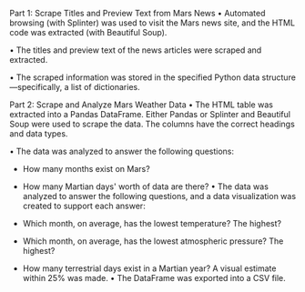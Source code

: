 Part 1: Scrape Titles and Preview Text from Mars News
• Automated browsing (with Splinter) was used to visit the Mars news site, and the HTML code was extracted (with Beautiful Soup).

• The titles and preview text of the news articles were scraped and extracted.

• The scraped information was stored in the specified Python data structure—specifically, a list of dictionaries.

Part 2: Scrape and Analyze Mars Weather Data
• The HTML table was extracted into a Pandas DataFrame. Either Pandas or Splinter and Beautiful Soup were used to scrape the data. The columns have the correct headings and data types.

• The data was analyzed to answer the following questions:

- How many months exist on Mars? 
- How many Martian days' worth of data are there? 
• The data was analyzed to answer the following questions, and a data visualization was created to support each answer:

- Which month, on average, has the lowest temperature? The highest? 
- Which month, on average, has the lowest atmospheric pressure? The highest? 
- How many terrestrial days exist in a Martian year? A visual estimate within 25% was made. 
• The DataFrame was exported into a CSV file.

